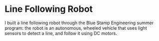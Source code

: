 # Line Following Robot
I built a line following robot through the Blue Stamp Engineering summer program: the robot is an autonomous, wheeled vehicle that uses light sensors to detect a line, and follow it using DC motors.
